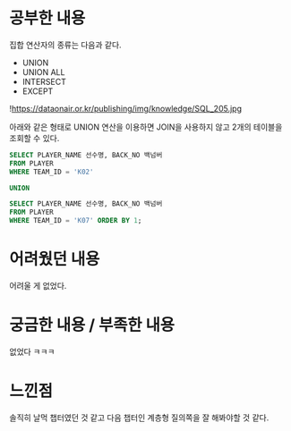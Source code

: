# 공부한 내용


집합 연산자의 종류는 다음과 같다.

- UNION
- UNION ALL
- INTERSECT
- EXCEPT

!https://dataonair.or.kr/publishing/img/knowledge/SQL_205.jpg

아래와 같은 형태로 UNION 연산을 이용하면 JOIN을 사용하지 않고 2개의 테이블을 조회할 수 있다.

```sql
SELECT PLAYER_NAME 선수명, BACK_NO 백넘버 
FROM PLAYER 
WHERE TEAM_ID = 'K02' 

UNION 

SELECT PLAYER_NAME 선수명, BACK_NO 백넘버 
FROM PLAYER 
WHERE TEAM_ID = 'K07' ORDER BY 1;
```

# 어려웠던 내용


어려울 게 없었다.

# 궁금한 내용 / 부족한 내용


없었다 ㅋㅋㅋ

# 느낀점


솔직히 날먹 챕터였던 것 같고 다음 챕터인 계층형 질의쪽을 잘 해봐야할 것 같다.